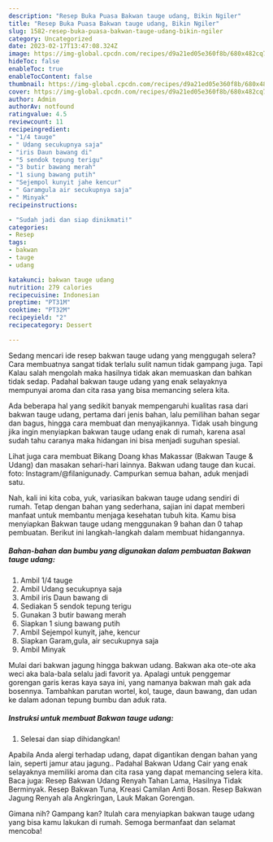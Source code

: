 ```yaml
---
description: "Resep Buka Puasa Bakwan tauge udang, Bikin Ngiler"
title: "Resep Buka Puasa Bakwan tauge udang, Bikin Ngiler"
slug: 1582-resep-buka-puasa-bakwan-tauge-udang-bikin-ngiler
category: Uncategorized
date: 2023-02-17T13:47:08.324Z
image: https://img-global.cpcdn.com/recipes/d9a21ed05e360f8b/680x482cq70/bakwan-tauge-udang-foto-resep-utama.jpg
hideToc: false
enableToc: true
enableTocContent: false
thumbnail: https://img-global.cpcdn.com/recipes/d9a21ed05e360f8b/680x482cq70/bakwan-tauge-udang-foto-resep-utama.jpg
cover: https://img-global.cpcdn.com/recipes/d9a21ed05e360f8b/680x482cq70/bakwan-tauge-udang-foto-resep-utama.jpg
author: Admin
authorAv: notfound
ratingvalue: 4.5
reviewcount: 11
recipeingredient:
- "1/4 tauge"
- " Udang secukupnya saja"
- "iris Daun bawang di"
- "5 sendok tepung terigu"
- "3 butir bawang merah"
- "1 siung bawang putih"
- "Sejempol kunyit jahe kencur"
- " Garamgula air secukupnya saja"
- " Minyak"
recipeinstructions:

- "Sudah jadi dan siap dinikmati!"
categories:
- Resep
tags:
- bakwan
- tauge
- udang

katakunci: bakwan tauge udang 
nutrition: 279 calories
recipecuisine: Indonesian
preptime: "PT31M"
cooktime: "PT32M"
recipeyield: "2"
recipecategory: Dessert

---
```



Sedang mencari ide resep bakwan tauge udang yang menggugah selera? Cara membuatnya sangat tidak terlalu sulit namun tidak gampang juga. Tapi Kalau salah mengolah maka hasilnya tidak akan memuaskan dan bahkan tidak sedap. Padahal bakwan tauge udang yang enak selayaknya mempunyai aroma dan cita rasa yang bisa memancing selera kita.


Ada beberapa hal yang sedikit banyak mempengaruhi kualitas rasa dari bakwan tauge udang, pertama dari jenis bahan, lalu pemilihan bahan segar dan bagus, hingga cara membuat dan menyajikannya. Tidak usah bingung jika ingin menyiapkan bakwan tauge udang enak di rumah, karena asal sudah tahu caranya maka hidangan ini bisa menjadi suguhan spesial.

Lihat juga cara membuat Bikang Doang khas Makassar (Bakwan Tauge &amp; Udang) dan masakan sehari-hari lainnya. Bakwan udang tauge dan kucai. foto: Instagram/@filanigunady. Campurkan semua bahan, aduk menjadi satu.


Nah, kali ini kita coba, yuk, variasikan bakwan tauge udang sendiri di rumah. Tetap dengan bahan yang sederhana, sajian ini dapat memberi manfaat untuk membantu menjaga kesehatan tubuh kita. Kamu bisa menyiapkan Bakwan tauge udang menggunakan 9 bahan dan 0 tahap pembuatan. Berikut ini langkah-langkah dalam membuat hidangannya.

<!--inarticleads1-->

##### Bahan-bahan dan bumbu yang digunakan dalam pembuatan Bakwan tauge udang:

1. Ambil 1/4 tauge
1. Ambil  Udang secukupnya saja
1. Ambil iris Daun bawang di
1. Sediakan 5 sendok tepung terigu
1. Gunakan 3 butir bawang merah
1. Siapkan 1 siung bawang putih
1. Ambil Sejempol kunyit, jahe, kencur
1. Siapkan  Garam,gula, air secukupnya saja
1. Ambil  Minyak


Mulai dari bakwan jagung hingga bakwan udang. Bakwan aka ote-ote aka weci aka bala-bala selalu jadi favorit ya. Apalagi untuk penggemar gorengan garis keras kaya saya ini, yang namanya bakwan mah gak ada bosennya. Tambahkan parutan wortel, kol, tauge, daun bawang, dan udan ke dalam adonan tepung bumbu dan aduk rata. 

<!--inarticleads2-->

##### Instruksi untuk membuat Bakwan tauge udang:


1. Selesai dan siap dihidangkan!

Apabila Anda alergi terhadap udang, dapat digantikan dengan bahan yang lain, seperti jamur atau jagung.. Padahal Bakwan Udang Cair yang enak selayaknya memiliki aroma dan cita rasa yang dapat memancing selera kita. Baca juga: Resep Bakwan Udang Renyah Tahan Lama, Hasilnya Tidak Berminyak. Resep Bakwan Tuna, Kreasi Camilan Anti Bosan. Resep Bakwan Jagung Renyah ala Angkringan, Lauk Makan Gorengan. 

Gimana nih? Gampang kan? Itulah cara menyiapkan bakwan tauge udang yang bisa kamu lakukan di rumah. Semoga bermanfaat dan selamat mencoba!

